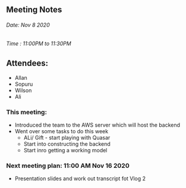 ## Meeting Notes
###### Date: Nov 8 2020
###### Time : 11:00PM to 11:30PM

## Attendees:
  * Allan
  * Sopuru
  * Wilson
  * Ali
### This meeting:
* Introduced the team to the AWS server which will host the backend 
* Went over some tasks to do this week
	* ALi/ Gift - start playing with Quasar
	* Start into constructing the backend
	* Start inro getting a working model

### Next meeting plan: 11:00 AM Nov 16 2020
* Presentation slides and work out transcript fot Vlog 2